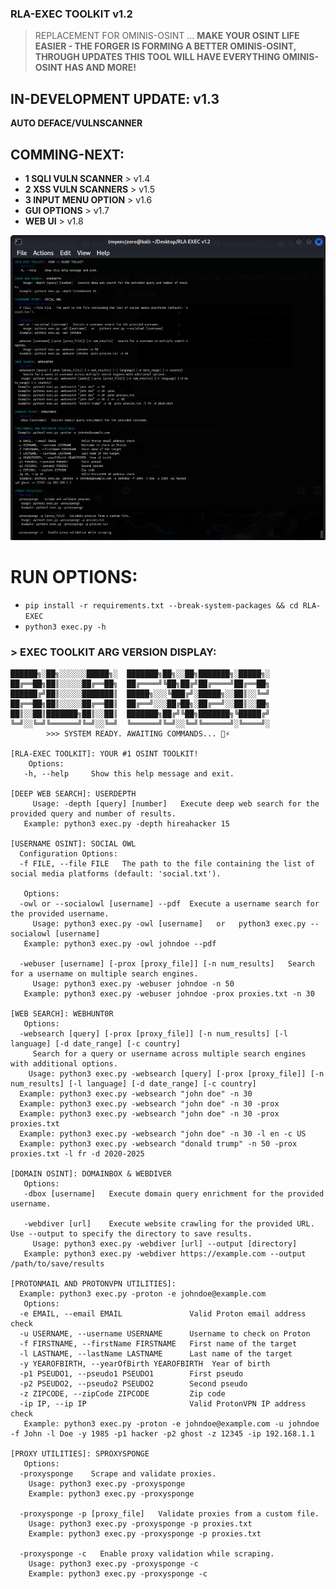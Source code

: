 
### RLA-EXEC TOOLKIT v1.2
> REPLACEMENT FOR OMINIS-OSINT ...
**MAKE YOUR OSINT LIFE EASIER - THE FORGER IS FORMING A BETTER OMINIS-OSINT, THROUGH UPDATES THIS TOOL WILL HAVE EVERYTHING OMINIS-OSINT HAS AND MORE!**

## IN-DEVELOPMENT UPDATE: v1.3
**AUTO DEFACE/VULNSCANNER**

## COMMING-NEXT: 
- **1 SQLI VULN SCANNER** > v1.4
- **2 XSS VULN SCANNERS** > v1.5
- **3 INPUT MENU OPTION** > v1.6 
- **GUI OPTIONS** > v1.7
- **WEB UI** > v1.8

![RLA EXEC Multi Tool SCREENSHOT](screenshot/Screenshot_2025-02-17_13-48-27.png)

# RUN OPTIONS:

- ``pip install -r requirements.txt --break-system-packages && cd RLA-EXEC``
- ``python3 exec.py -h``

### > **EXEC TOOLKIT ARG VERSION DISPLAY:**
 
```
██████╗░██╗░░░░░░█████╗░  ███████╗██╗░░██╗███████╗░█████╗░
██╔══██╗██║░░░░░██╔══██╗  ██╔════╝╚██╗██╔╝██╔════╝██╔══██╗
██████╔╝██║░░░░░███████║  █████╗░░░╚███╔╝░█████╗░░██║░░╚═╝
██╔══██╗██║░░░░░██╔══██║  ██╔══╝░░░██╔██╗░██╔══╝░░██║░░██╗
██║░░██║███████╗██║░░██║  ███████╗██╔╝╚██╗███████╗╚█████╔╝
╚═╝░░╚═╝╚══════╝╚═╝░░╚═╝  ╚══════╝╚═╝░░╚═╝╚══════╝░╚════╝░
        >>> SYSTEM READY. AWAITING COMMANDS... 🎉⚡

[RLA-EXEC TOOLKIT]: YOUR #1 OSINT TOOLKIT!  
    Options:
   -h, --help     Show this help message and exit.
    
[DEEP WEB SEARCH]: USERDEPTH
     Usage: -depth [query] [number]   Execute deep web search for the provided query and number of results.
   Example: python3 exec.py -depth hireahacker 15
    
[USERNAME OSINT]: SOCIAL OWL
  Configuration Options:
  -f FILE, --file FILE   The path to the file containing the list of social media platforms (default: 'social.txt').
   
   Options:
  -owl or --socialowl [username] --pdf  Execute a username search for the provided username.
     Usage: python3 exec.py -owl [username]   or   python3 exec.py --socialowl [username]
   Example: python3 exec.py -owl johndoe --pdf

  -webuser [username] [-prox [proxy_file]] [-n num_results]   Search for a username on multiple search engines.
     Usage: python3 exec.py -webuser johndoe -n 50
   Example: python3 exec.py -webuser johndoe -prox proxies.txt -n 30

[WEB SEARCH]: WEBHUNT0R
   Options:
  -websearch [query] [-prox [proxy_file]] [-n num_results] [-l language] [-d date_range] [-c country]   
     Search for a query or username across multiple search engines with additional options.
    Usage: python3 exec.py -websearch [query] [-prox [proxy_file]] [-n num_results] [-l language] [-d date_range] [-c country]
  Example: python3 exec.py -websearch "john doe" -n 30
  Example: python3 exec.py -websearch "john doe" -n 30 -prox
  Example: python3 exec.py -websearch "john doe" -n 30 -prox proxies.txt
  Example: python3 exec.py -websearch "john doe" -n 30 -l en -c US
  Example: python3 exec.py -websearch "donald trump" -n 50 -prox proxies.txt -l fr -d 2020-2025

[DOMAIN OSINT]: DOMAINBOX & WEBDIVER
   Options:
   -dbox [username]   Execute domain query enrichment for the provided username.
   
   -webdiver [url]    Execute website crawling for the provided URL. Use --output to specify the directory to save results.
     Usage: python3 exec.py -webdiver [url] --output [directory]
   Example: python3 exec.py -webdiver https://example.com --output /path/to/save/results

[PROTONMAIL AND PROTONVPN UTILITIES]:
  Example: python3 exec.py -proton -e johndoe@example.com
   Options:
  -e EMAIL, --email EMAIL               Valid Proton email address check
  -u USERNAME, --username USERNAME      Username to check on Proton
  -f FIRSTNAME, --firstName FIRSTNAME   First name of the target
  -l LASTNAME, --lastName LASTNAME      Last name of the target
  -y YEAROFBIRTH, --yearOfBirth YEAROFBIRTH  Year of birth
  -p1 PSEUDO1, --pseudo1 PSEUDO1        First pseudo
  -p2 PSEUDO2, --pseudo2 PSEUDO2        Second pseudo
  -z ZIPCODE, --zipCode ZIPCODE         Zip code
  -ip IP, --ip IP                       Valid ProtonVPN IP address check
   Example: python3 exec.py -proton -e johndoe@example.com -u johndoe -f John -l Doe -y 1985 -p1 hacker -p2 ghost -z 12345 -ip 192.168.1.1

[PROXY UTILITIES]: SPROXYSPONGE
   Options:
  -proxysponge    Scrape and validate proxies.
    Usage: python3 exec.py -proxysponge
    Example: python3 exec.py -proxysponge

  -proxysponge -p [proxy_file]   Validate proxies from a custom file.
    Usage: python3 exec.py -proxysponge -p proxies.txt
    Example: python3 exec.py -proxysponge -p proxies.txt

  -proxysponge -c   Enable proxy validation while scraping.
    Usage: python3 exec.py -proxysponge -c
    Example: python3 exec.py -proxysponge -c
```
    
